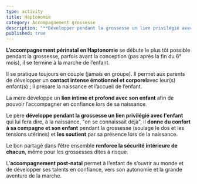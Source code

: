 ```yaml
---
type: activity
title: Haptonomie
category: Accompagnement grossesse
description: "**Développer pendant la grossesse un lien privilégié avec l'enfant** qui lui fera dire, à la naissance, \"on se connaissait déjà\"…"
published: true
---
```






**L’accompagnement périnatal en Haptonomie** se débute le plus tôt possible pendant la grossesse, parfois avant la conception (pas après la fin du 6° mois), il se termine à la marche de l’enfant.

Il se pratique toujours en couple (jamais en groupe). Il permet aux parents de développer un **contact intense émotionnel et corporel**avec leur(s) enfant(s) ; il prépare la naissance et l’accueil de l’enfant.

La mère développe un **lien intime et profond avec son enfant** afin de pouvoir  l’accompagner  en confiance lors de sa naissance.

Le père **développe pendant la grossesse un lien privilégié avec l'enfant** qui lui fera dire, à la naissance, "on se connaissait déjà", il **donne du confort à sa compagne et son enfant**   pendant la grossesse (soulage le dos et les tensions utérines)  et **les soutient** par sa présence lors de la naissance. 

Le bon partagé dans  l’être ensemble **renforce la sécurité intérieure de chacun**, même pour les grossesses dites à risque.

L’**accompagnement post-natal** permet à l’enfant de s’ouvrir au monde et de développer ses talents en confiance, vers son autonomie et la grande aventure de la marche.
